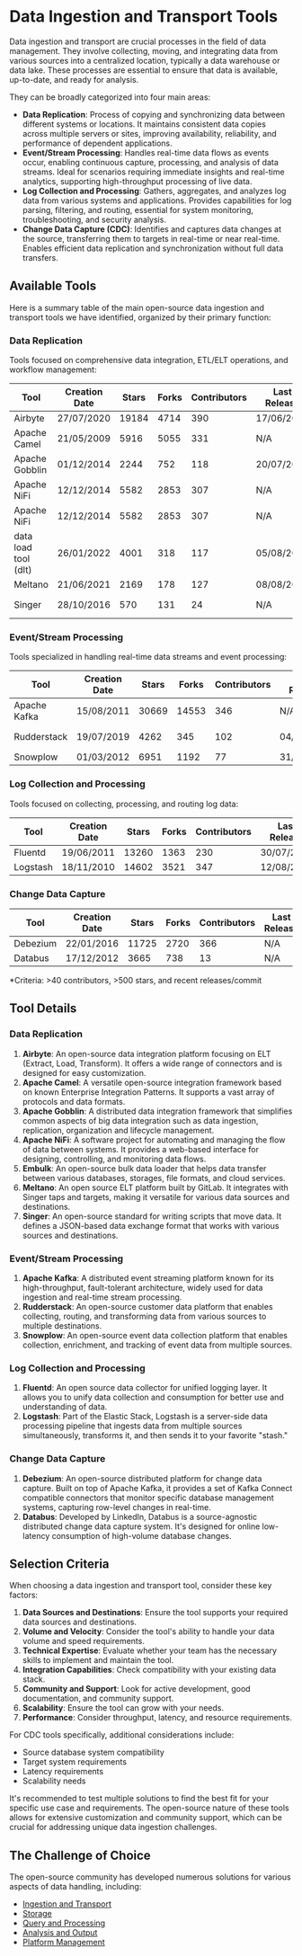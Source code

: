 # Data Ingestion and Transport Tools

Data ingestion and transport are crucial processes in the field of data management. They involve collecting, moving, and integrating data from various sources into a centralized location, typically a data warehouse or data lake. These processes are essential to ensure that data is available, up-to-date, and ready for analysis.

They can be broadly categorized into four main areas:
- **Data Replication**: Process of copying and synchronizing data between different systems or locations. It maintains consistent data copies across multiple servers or sites, improving availability, reliability, and performance of dependent applications.
- **Event/Stream Processing**: Handles real-time data flows as events occur, enabling continuous capture, processing, and analysis of data streams. Ideal for scenarios requiring immediate insights and real-time analytics, supporting high-throughput processing of live data.
- **Log Collection and Processing**: Gathers, aggregates, and analyzes log data from various systems and applications. Provides capabilities for log parsing, filtering, and routing, essential for system monitoring, troubleshooting, and security analysis.
- **Change Data Capture (CDC)**: Identifies and captures data changes at the source, transferring them to targets in real-time or near real-time. Enables efficient data replication and synchronization without full data transfers.

## Available Tools

Here is a summary table of the main open-source data ingestion and transport tools we have identified, organized by their primary function:

### Data Replication
Tools focused on comprehensive data integration, ETL/ELT operations, and workflow management:

| Tool | Creation Date | Stars | Forks | Contributors | Last Release | Latest Commit | Meets Criteria* | Link |
|---|---|---|---|---|---|---|---|---|
| Airbyte | 27/07/2020 | 19184 | 4714 | 390 | 17/06/2025 | 13/08/2025 | Yes | https://github.com/airbytehq/airbyte |
| Apache Camel | 21/05/2009 | 5916 | 5055 | 331 | N/A | 13/08/2025 | Yes | https://github.com/apache/camel |
| Apache Gobblin | 01/12/2014 | 2244 | 752 | 118 | 20/07/2017 | 13/08/2025 | No | https://github.com/apache/gobblin |
| Apache NiFi | 12/12/2014 | 5582 | 2853 | 307 | N/A | 12/08/2025 | Yes | https://github.com/apache/nifi |
| Apache NiFi | 12/12/2014 | 5582 | 2853 | 307 | N/A | 12/08/2025 | Yes | https://github.com/apache/nifi |
| data load tool (dlt) | 26/01/2022 | 4001 | 318 | 117 | 05/08/2025 | 13/08/2025 | Yes | https://github.com/dlt-hub/dlt |
| Meltano | 21/06/2021 | 2169 | 178 | 127 | 08/08/2025 | 13/08/2025 | Yes | https://github.com/meltano/meltano |
| Singer | 28/10/2016 | 570 | 131 | 24 | N/A | 24/03/2025 | Yes (all tap) | https://github.com/singer-io/singer-python |

### Event/Stream Processing
Tools specialized in handling real-time data streams and event processing:

| Tool | Creation Date | Stars | Forks | Contributors | Last Release | Latest Commit | Meets Criteria* | Link |
|---|---|---|---|---|---|---|---|---|
| Apache Kafka | 15/08/2011 | 30669 | 14553 | 346 | N/A | 13/08/2025 | Yes | https://github.com/apache/kafka |
| Rudderstack | 19/07/2019 | 4262 | 345 | 102 | 04/08/2025 | 13/08/2025 | Yes | https://github.com/rudderlabs/rudder-server |
| Snowplow | 01/03/2012 | 6951 | 1192 | 77 | 31/01/2022 | 28/05/2025 | Yes | https://github.com/snowplow/snowplow |

### Log Collection and Processing
Tools focused on collecting, processing, and routing log data:

| Tool | Creation Date | Stars | Forks | Contributors | Last Release | Latest Commit | Meets Criteria* | Link |
|---|---|---|---|---|---|---|---|---|
| Fluentd | 19/06/2011 | 13260 | 1363 | 230 | 30/07/2025 | 12/08/2025 | Yes | https://github.com/fluent/fluentd |
| Logstash | 18/11/2010 | 14602 | 3521 | 347 | 12/08/2025 | 12/08/2025 | Yes | https://github.com/elastic/logstash |

### Change Data Capture

| Tool | Creation Date | Stars | Forks | Contributors | Last Release | Latest Commit | Meets Criteria* | Link |
|---|---|---|---|---|---|---|---|---|
| Debezium | 22/01/2016 | 11725 | 2720 | 366 | N/A | 13/08/2025 | Yes | https://github.com/debezium/debezium |
| Databus | 17/12/2012 | 3665 | 738 | 13 | N/A | 07/05/2020 | No | https://github.com/linkedin/databus |

*Criteria: >40 contributors, >500 stars, and recent releases/commit

## Tool Details

### Data Replication

1. **Airbyte**: An open-source data integration platform focusing on ELT (Extract, Load, Transform). It offers a wide range of connectors and is designed for easy customization.
2. **Apache Camel**: A versatile open-source integration framework based on known Enterprise Integration Patterns. It supports a vast array of protocols and data formats.
3. **Apache Gobblin**: A distributed data integration framework that simplifies common aspects of big data integration such as data ingestion, replication, organization and lifecycle management.
4. **Apache NiFi**: A software project for automating and managing the flow of data between systems. It provides a web-based interface for designing, controlling, and monitoring data flows.
5. **Embulk**: An open-source bulk data loader that helps data transfer between various databases, storages, file formats, and cloud services.
6. **Meltano**: An open source ELT platform built by GitLab. It integrates with Singer taps and targets, making it versatile for various data sources and destinations.
7. **Singer**: An open-source standard for writing scripts that move data. It defines a JSON-based data exchange format that works with various sources and destinations.

### Event/Stream Processing

1. **Apache Kafka**: A distributed event streaming platform known for its high-throughput, fault-tolerant architecture, widely used for data ingestion and real-time stream processing.
2. **Rudderstack**: An open-source customer data platform that enables collecting, routing, and transforming data from various sources to multiple destinations.
3. **Snowplow**: An open-source event data collection platform that enables collection, enrichment, and tracking of event data from multiple sources.

### Log Collection and Processing

1. **Fluentd**: An open source data collector for unified logging layer. It allows you to unify data collection and consumption for better use and understanding of data.
2. **Logstash**: Part of the Elastic Stack, Logstash is a server-side data processing pipeline that ingests data from multiple sources simultaneously, transforms it, and then sends it to your favorite "stash."

### Change Data Capture

1. **Debezium**: An open-source distributed platform for change data capture. Built on top of Apache Kafka, it provides a set of Kafka Connect compatible connectors that monitor specific database management systems, capturing row-level changes in real-time.
2. **Databus**: Developed by LinkedIn, Databus is a source-agnostic distributed change data capture system. It's designed for online low-latency consumption of high-volume database changes.

## Selection Criteria

When choosing a data ingestion and transport tool, consider these key factors:

1. **Data Sources and Destinations**: Ensure the tool supports your required data sources and destinations.
2. **Volume and Velocity**: Consider the tool's ability to handle your data volume and speed requirements.
3. **Technical Expertise**: Evaluate whether your team has the necessary skills to implement and maintain the tool.
4. **Integration Capabilities**: Check compatibility with your existing data stack.
5. **Community and Support**: Look for active development, good documentation, and community support.
6. **Scalability**: Ensure the tool can grow with your needs.
7. **Performance**: Consider throughput, latency, and resource requirements.

For CDC tools specifically, additional considerations include:
- Source database system compatibility
- Target system requirements
- Latency requirements
- Scalability needs

It's recommended to test multiple solutions to find the best fit for your specific use case and requirements. The open-source nature of these tools allows for extensive customization and community support, which can be crucial for addressing unique data ingestion challenges.

## The Challenge of Choice
The open-source community has developed numerous solutions for various aspects of data handling, including:
- [Ingestion and Transport](01.ingestion_and_transport.md)
- [Storage](02.storage.md)
- [Query and Processing](03.query_and_processing.md)
- [Analysis and Output](04.analysis_and_output.md)
- [Platform Management](05.platform_management.md)
